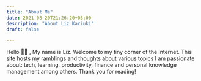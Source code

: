 ```yaml
---
title: "About Me"
date: 2021-08-20T21:26:20+03:00
description: "About Liz Kariuki"
draft: false

---
```


Hello 👋🏿 ,
My name is Liz. Welcome to my tiny corner of the internet. This site hosts my ramblings and thoughts about various topics I am passionate about: tech, learning, productivity, finance and personal knowledge management among others. Thank you for reading!